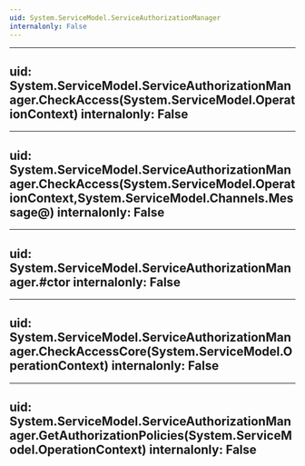 ```yaml
---
uid: System.ServiceModel.ServiceAuthorizationManager
internalonly: False
---
```


---
uid: System.ServiceModel.ServiceAuthorizationManager.CheckAccess(System.ServiceModel.OperationContext)
internalonly: False
---

---
uid: System.ServiceModel.ServiceAuthorizationManager.CheckAccess(System.ServiceModel.OperationContext,System.ServiceModel.Channels.Message@)
internalonly: False
---

---
uid: System.ServiceModel.ServiceAuthorizationManager.#ctor
internalonly: False
---

---
uid: System.ServiceModel.ServiceAuthorizationManager.CheckAccessCore(System.ServiceModel.OperationContext)
internalonly: False
---

---
uid: System.ServiceModel.ServiceAuthorizationManager.GetAuthorizationPolicies(System.ServiceModel.OperationContext)
internalonly: False
---
